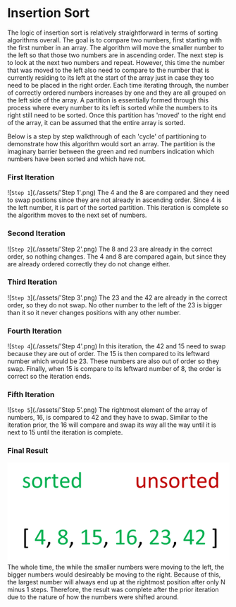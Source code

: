 # Insertion Sort

The logic of insertion sort is relatively straightforward in terms of sorting algorithms overall. The goal is to compare two numbers, first starting with the first number in an array. The algorithm will move the smaller number to the left so that those two numbers are in ascending order. The next step is to look at the next two numbers and repeat. However, this time the number that was moved to the left also need to compare to the number that is currently residing to its left at the start of the array just in case they too need to be placed in the right order. Each time iterating through, the number of correctly ordered numbers increases by one and they are all grouped on the left side of the array. A partition is essentially formed through this process where every number to its left is sorted while the numbers to its right still need to be sorted. Once this partition has 'moved' to the right end of the array, it can be assumed that the entire array is sorted.</br>

Below is a step by step walkthrough of each 'cycle' of partitioning to demonstrate how this algorithm would sort an array. The partition is the imaginary barrier between the green and red numbers indication which numbers have been sorted and which have not.

### First Iteration
![`Step 1`](./assets/'Step 1'.png)
The 4 and the 8 are compared and they need to swap postions since they are not already in ascending order. Since 4 is the left number, it is part of the sorted partition. This iteration is complete so the algorithm moves to the next set of numbers.

### Second Iteration
![`Step 2`](./assets/'Step 2'.png)
The 8 and 23 are already in the correct order, so nothing changes. The 4 and 8 are compared again, but since they are already ordered correctly they do not change either.

### Third Iteration
![`Step 3`](./assets/'Step 3'.png)
The 23 and the 42 are already in the correct order, so they do not swap. No other number to the left of the 23 is bigger than it so it never changes positions with any other number.

### Fourth Iteration
![`Step 4`](./assets/'Step 4'.png)
In this iteration, the 42 and 15 need to swap because they are out of order. The 15 is then compared to its leftward number which would be 23. These numbers are also out of order so they swap. Finally, when 15 is compare to its leftward number of 8, the order is correct so the iteration ends.

### Fifth Iteration
![`Step 5`](./assets/'Step 5'.png)
The rightmost element of the array of numbers, 16, is compared to 42 and they have to swap. Similar to the iteration prior, the 16 will compare and swap its way all the way until it is next to 15 until the iteration is complete.

### Final Result
![Result](./assets/Result.png)
The whole time, the while the smaller numbers were moving to the left, the bigger numbers would desireably be moving to the right. Because of this, the largest number will always end up at the rightmost position after only N minus 1 steps. Therefore, the result was complete after the prior iteration due to the nature of how the numbers were shifted around.